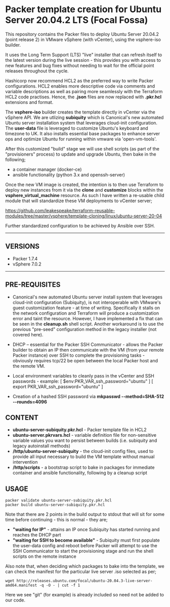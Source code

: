 # Packer template creation for Ubuntu Server 20.04.2 LTS (Focal Fossa)

This repository contains the Packer files to deploy Ubuntu Server 20.04.2 (point release 2) in VMware vSphere (with vCenter), using the vsphere-iso builder. 

It uses the Long Term Support (LTS) "live" installer that can refresh itself to the latest version during the live session - this provides you with access to new features and bug fixes without needing to wait for the official point releases throughout the cycle.  

Hashicorp now recommend HCL2 as the preferred way to write Packer configurations. HCL2 enables more descriptive code via comments and variable descriptions as well as pairing more seamlessly with the Terraform HCL2 code practises. Hence, the **.json** files are now replaced with **.pkr.hcl** extensions and format.

The **vsphere-iso** builder creates the template directly in vCenter via the vSphere API. We are utlizing **subiquity** which is Canonical's new automated Ubuntu server installation system that leverages cloud-init configuration. The **user-data** file is leveraged to customize Ubuntu's keyboard and timezone to UK. It also installs essential base packages to enhance server ops and optimize Ubuntu for running within vmware via 'open-vm-tools'.

After this customized "build" stage we will use shell scripts (as part of the "provisioners" process) to update and upgrade Ubuntu, then bake in the following;

-   a container manager (docker-ce)
-   ansible functionality (python 3.x and openssh-server)

Once the new VM image is created, the intention is to then use Terraform to deploy new instances from it via the **clone** and **customize** blocks within the **vsphere_virtual_machine** resource. As such I have written a re-usable child module that will standardize these VM deployments to vCenter server;

https://github.com/leakespeake/terraform-reusable-modules/tree/master/vsphere/template-cloning/linux/ubuntu-server-20-04

Further standardized configuration to be achieved by Ansible over SSH.

---

## VERSIONS
-   Packer 1.7.4
-   vSphere 7.0.2

---

## PRE-REQUISITES

-   Canonical's new automated Ubuntu server install system that leverages cloud-init configuration (Subiquity), is not interoperable with VMware's guest customization feature - at time of writing. Specifically it stalls on the network configuration and Terraform will produce a customization error and taint the resource. However, I have implemented a fix that can be seen in the **cleanup.sh** shell script. Another workaround is to use the previous "pre-seed" configuration method in the legacy installer (not covered here). 

-   DHCP – essential for the Packer SSH Communicator - allows the Packer builder to obtain an IP then communicate with the VM (from your remote Packer instance) over SSH to complete the provisioning tasks - obviously requires tcp/22 be open between the local Packer host and the remote VM.

-   Local environment variables to cleanly pass in the vCenter and SSH passwords - example: [ $env:PKR_VAR_ssh_password="ubuntu" ] [ export PKR_VAR_ssh_password="ubuntu" ] 

-   Creation of a hashed SSH password via **mkpasswd --method=SHA-512 --rounds=4096** 


## CONTENT

-   **ubuntu-server-subiquity.pkr.hcl** - Packer template file in HCL2
-   **ubuntu-server.pkrvars.hcl** - variable definition file for non-sensitive variable values you want to persist between builds (i.e. subiquity and legacy autoinstall methods)
-   **/http/ubuntu-server-subiquity** - the cloud-init config files, used to provide all input necessary to build the VM template without manual intervention
-   **/http/scripts** - a bootstrap script to bake in packages for immediate container and ansible functionality, following by a cleanup script

## USAGE

```
packer validate ubuntu-server-subiquity.pkr.hcl
packer build ubuntu-server-subiquity.pkr.hcl
```

Note that there are 2 points in the build output to stdout that will sit for some time before continuing - this is normal - they are;

-   **"waiting for IP"** - attains an IP once Subiquity has started running and reaches the DHCP part 
-   **"waiting for SSH to become available"** - Subiquity must first populate the user-data config and reboot before Packer will attempt to use the SSH Communicator to start the provisioning stage and run the shell scripts on the remote instance

Also note that, when deciding which packages to bake into the template, we can check the manifest for the particular live server .iso selected as per;

```
wget http://releases.ubuntu.com/focal/ubuntu-20.04.3-live-server-amd64.manifest -q -O - | cut -f 1 
```
Here we see "git" (for example) is already included so need not be added to our code.
